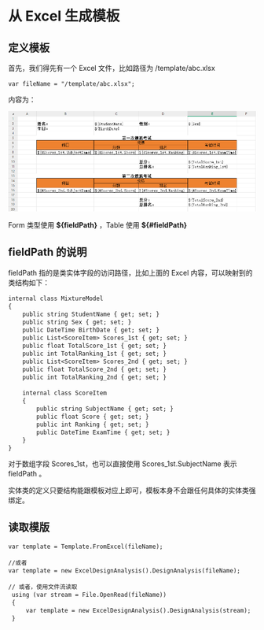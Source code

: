 # 从 Excel 生成模板

## 定义模板

首先，我们得先有一个 Excel 文件，比如路径为 /template/abc.xlsx

```Csharp
var fileName = "/template/abc.xlsx";
```

内容为：

![alt text](../images/image-3.png)

Form 类型使用 **\${fieldPath}** ，Table 使用 **\${#fieldPath}**

## fieldPath 的说明

fieldPath 指的是类实体字段的访问路径，比如上面的 Excel 内容，可以映射到的类结构如下：

```CSharp
internal class MixtureModel
{
    public string StudentName { get; set; }
    public string Sex { get; set; }
    public DateTime BirthDate { get; set; }
    public List<ScoreItem> Scores_1st { get; set; }
    public float TotalScore_1st { get; set; }
    public int TotalRanking_1st { get; set; }
    public List<ScoreItem> Scores_2nd { get; set; }
    public float TotalScore_2nd { get; set; }
    public int TotalRanking_2nd { get; set; }

    internal class ScoreItem
    {
        public string SubjectName { get; set; }
        public float Score { get; set; }
        public int Ranking { get; set; }
        public DateTime ExamTime { get; set; }
    }
}
```

对于数组字段 Scores_1st，也可以直接使用 Scores_1st.SubjectName 表示 fieldPath 。

实体类的定义只要结构能跟模板对应上即可，模板本身不会跟任何具体的实体类强绑定。

## 读取模版

```Csharp
var template = Template.FromExcel(fileName);

//或者
var template = new ExcelDesignAnalysis().DesignAnalysis(fileName);

// 或者，使用文件流读取
 using (var stream = File.OpenRead(fileName))
 {
     var template = new ExcelDesignAnalysis().DesignAnalysis(stream);
 }
```